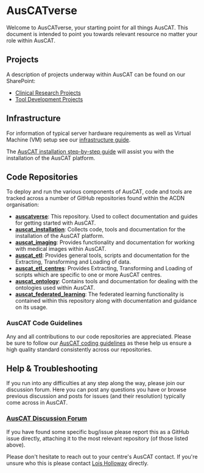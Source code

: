 # AusCATverse

Welcome to AusCATverse, your starting point for all things AusCAT. This document is intended to point you towards relevant resource no matter your role within AusCAT.

## Projects

A description of projects underway within AusCAT can be found on our SharePoint:

- [Clinical Research Projects](https://unsw.sharepoint.com/:f:/s/AustralianCancerDataNetworkCollaboratorsARDCGrant/EhiE9qtg6LxItODFLhK9TssBRv-vlWwRFIXL3Rmc6wgi7A?e=mq0ehn)
- [Tool Development Projects](https://unsw.sharepoint.com/:f:/s/AustralianCancerDataNetworkCollaboratorsARDCGrant/EhARNYOgyb5HujqzwyccD9oB-OioqsekNyDjXQzdkSUBOA?e=p4hTRp)

## Infrastructure

For information of typical server hardware requirements as well as Virtual Machine (VM) setup see our [infrastructure guide](https://github.com/AustralianCancerDataNetwork/auscatverse/blob/main/guides/INFRASTRUCTURE.md).

The [AusCAT installation step-by-step guide]() will assist you with the installation of the AusCAT platform.

## Code Repositories

To deploy and run the various components of AusCAT, code and tools are tracked across a number of GitHub repositories found within the ACDN organisation:

- [**auscatverse**](https://github.com/AustralianCancerDataNetwork/auscatverse): This repository. Used to collect documentation and guides for getting started with AusCAT.
- [**auscat_installation**](https://github.com/AustralianCancerDataNetwork/auscat_installation): Collects code, tools and documentation for the installation of the AusCAT platform.
- [**auscat_imaging**](https://github.com/AustralianCancerDataNetwork/auscat_imaging): Provides functionality and documentation for working with medical images within AusCAT.
- [**auscat_etl**](https://github.com/AustralianCancerDataNetwork/auscat_etl): Provides general tools, scripts and documentation for the Extracting, Transforming and Loading of data.
- [**auscat_etl_centres**](https://github.com/AustralianCancerDataNetwork/auscat_etl_centres): Provides Extracting, Transforming and Loading of scripts which are specific to one or more AusCAT centres.
- [**auscat_ontology**](https://github.com/AustralianCancerDataNetwork/auscat_ontology): Contains tools and documentation for dealing with the ontologies used within AusCAT.
- [**auscat_federated_learning**](https://github.com/AustralianCancerDataNetwork/auscat_federated_learning): The federated learning functionality is contained within this repository along with documentation and guidance on its usage.

### AusCAT Code Guidelines

Any and all contributions to our code repositories are appreciated. Please be sure to follow our [AusCAT coding guidelines](https://github.com/AustralianCancerDataNetwork/auscatverse/blob/main/guidelines/README.md) as these help us ensure a high quality standard consistently across our repositories.

## Help & Troubleshooting

If you run into any difficulties at any step along the way, please join our discussion forum. Here you can post any questions you have or browse previous discussion and posts for issues (and their resolution) typically come across in AusCAT.

### [AusCAT Discussion Forum](https://github.com/AustralianCancerDataNetwork/auscatverse/discussions)

If you have found some specific bug/issue please report this as a GitHub issue directly, attaching it to the most relevant repository (of those listed above).

Please don't hesitate to reach out to your centre's AusCAT contact. If you're unsure who this is please contact [Lois Holloway](mailto:lois.holloway@health.nsw.gov.au) directly.
